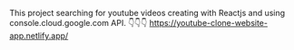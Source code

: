 This project searching for youtube videos creating with Reactjs and using console.cloud.google.com API.
                👇👇👇
https://youtube-clone-website-app.netlify.app/
